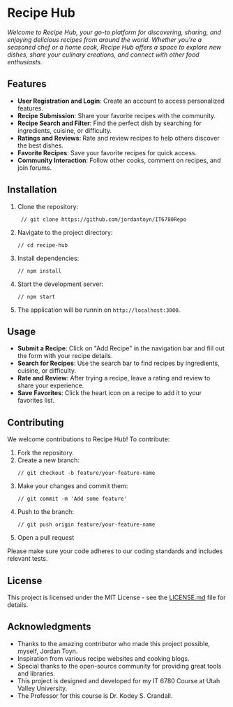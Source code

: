 # Recipe Hub

*Welcome to Recipe Hub, your go-to platform for discovering, sharing, and enjoying delicious recipes from around the world. Whether you're a seasoned chef or a home cook, Recipe Hub offers a space to explore new dishes, share your culinary creations, and connect with other food enthusiasts.*

## Features

   - **User Registration and Login**: Create an account to access personalized features.
   - **Recipe Submission**: Share your favorite recipes with the community.
   - **Recipe Search and Filter**: Find the perfect dish by searching for ingredients, cuisine, or difficulty.
   - **Ratings and Reviews**: Rate and review recipes to help others discover the best dishes.
   - **Favorite Recipes**: Save your favorite recipes for quick access.
   - **Community Interaction**: Follow other cooks, comment on recipes, and join forums.

## Installation

  1. Clone the repository:
     ``` 
      // git clone https://github.com/jordantoyn/IT6780Repo
      ```
  2. Navigate to the project directory:
      ```
      // cd recipe-hub
      ```
  4. Install dependencies:
      ```
      // npm install
      ```
  5. Start the development server:
      ```
      // npm start
      ```
  6. The application will be runnin on `http://localhost:3000`.

## Usage

   - **Submit a Recipe**: Click on "Add Recipe" in the navigation bar and fill out the form with your recipe details.
   - **Search for Recipes**: Use the search bar to find recipes by ingredients, cuisine, or difficulty.
   - **Rate and Review**: After trying a recipe, leave a rating and review to share your experience.
   - **Save Favorites**: Click the heart icon on a recipe to add it to your favorites list.

## Contributing

   We welcome contributions to Recipe Hub! To contribute:
   1. Fork the repository.
   2. Create a new branch:
        ```
        // git checkout -b feature/your-feature-name
        ```
   3. Make your changes and commit them:
        ``` 
        // git commit -m 'Add some feature'
        ```
   4. Push to the branch:
        ```
        // git push origin feature/your-feature-name
        ```
   5. Open a pull request
     
Please make sure your code adheres to our coding standards and includes relevant tests.

## License

This project is licensed under the MIT License - see the [LICENSE.md](LICENSE.md) file for details.

## Acknowledgments

   - Thanks to the amazing contributor who made this project possible, myself, Jordan Toyn.
   - Inspiration from various recipe websites and cooking blogs.
   - Special thanks to the open-source community for providing great tools and libraries.
   - This project is designed and developed for my IT 6780 Course at Utah Valley University. 
   - The Professor for this course is Dr. Kodey S. Crandall.
